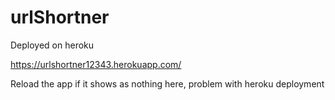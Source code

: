 # urlShortner

Deployed on heroku

https://urlshortner12343.herokuapp.com/

Reload the app if it shows as nothing here, problem with heroku deployment
